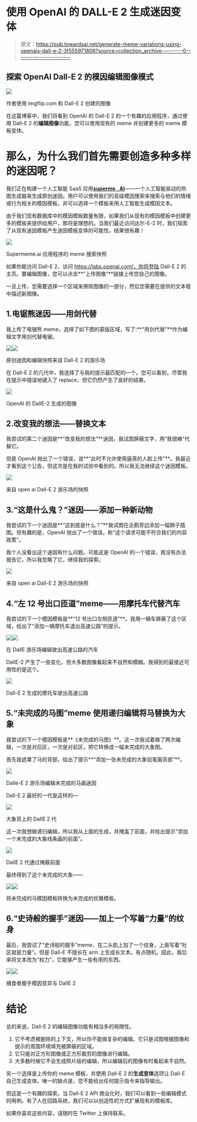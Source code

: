 # 使用 OpenAI 的 DALL-E 2 生成迷因变体

> 原文：<https://pub.towardsai.net/generate-meme-variations-using-openais-dall-e-2-3f555971806?source=collection_archive---------0----------------------->

## 探索 OpenAI Dall-E 2 的模因编辑图像模式

![](img/47eefc768bdf280edc141bb09475292b.png)

作者使用 imgflip.com 和 Dall-E 2 创建的图像

在这篇博客中，我们将看到 OpenAI 的 Dall-E 2 的一个有趣的应用程序，通过使用 Dall-E 2 的**编辑图像**功能，您可以使用现有的 meme 并创建更多的 meme 模板变体。

# 那么，为什么我们首先需要创造多种多样的迷因呢？

我们正在构建一个人工智能 SaaS 应用[**superme . AI**](https://supermeme.ai/)——一个人工智能驱动的热图生成器来生成原创迷因。用户可以使用我们的高级模因搜索来搜索与他们的情绪或行为相关的模因模板，并可以选择一个模板来用人工智能生成模因文本。

由于我们现有数据库中的模因模板数量有限，如果我们从现有的模因模板中创建更多的模板来提供给用户，那将是理想的。当我们最近访问达尔-E-2 时，我们探索了从现有迷因模板产生迷因模板变体的可能性。结果很有趣！

![](img/0a9e9d794da6e36f09b44fd212d833a4.png)

Supermeme.ai 应用程序的 meme 搜索快照

如果你能访问 Dall-E 2，访问 https://labs.openai.com/，你将登陆 Dall-E 2 的主页。要编辑图像，您可以点击**“上传图像”**链接上传您自己的图像。

一旦上传，您需要选择一个区域来擦除图像的一部分，然后您需要在提供的文本框中描述新图像。

## 1.电锯熊迷因——用剑代替

我上传了电锯熊 meme，选择了如下图的蒙版区域，写了:**“用剑代替”**作为编辑文字用剑代替电锯。

![](img/9cabd258337fc7229ded9be1f8211620.png)![](img/64571cf559efba3f1a764c32a16cf125.png)

原创迷因和编辑快照来自 Dall-E 2 的游乐场

在 Dall-E 2 的几代中，我选择了与我的提示最匹配的一个。您可以看到，尽管我在提示中错误地键入了 replace，但它仍然产生了良好的结果。

![](img/d91013b18e54e69e316d2d0faaf6263f.png)

OpenAI 的 DallE-2 生成的图像

## 2.改变我的想法——替换文本

我尝试的第二个迷因是**“改变我的想法”**迷因，我试图屏蔽文字，用“我很棒”代替它。

但是 OpenAI 抛出了一个错误，说**“此时不允许使用逼真的人脸上传”**。我最近才看到这个公告，但这次是在我的试验中看到的。所以我无法继续这个迷因模板。

![](img/f672c3e2d213860e58ee89ab9d0d2f11.png)

来自 open ai Dall-E 2 游乐场的快照

## 3.“这是什么鬼？”迷因——添加一种新动物

我尝试的下一个迷因是**“这到底是什么？”**我试图在企鹅旁边添加一幅狮子插图。但有趣的是，OpenAI 抛出了一个错误，称“这个请求可能不符合我们的内容政策”。

我个人没看出这个迷因有什么问题。可能这是 OpenAI 的一个错误，我没有办法报告它，所以我忽略了它，继续我的探索。

![](img/33f70c6cef03adf7a8ba7c8e5d6d2f48.png)

来自 open ai Dall-E 2 游乐场的快照

## 4.“左 12 号出口匝道”meme——用摩托车代替汽车

我尝试的下一个模因模板是**“12 号出口左侧匝道”**。我用一辆车屏蔽了这个区域，给出了“添加一辆摩托车退出高速公路”的提示。

![](img/6f752cec1a57a027b66ebfd4ecbf7d8c.png)![](img/b3c8b1aa3fdece03cc67723987843ba2.png)

在 DallE 游乐场编辑驶出高速公路的汽车

DallE-2 产生了一些变化，但大多数图像看起来不自然和模糊。我得到的最接近可用性的是这个。

![](img/d08cc0e09cf073fb33bf66c1998ebc25.png)

Dall-E 2 生成的摩托车驶出高速公路

## 5.“未完成的马图”meme 使用递归编辑将马替换为大象

我尝试的下一个模因模板是**《未完成的马图》**。这一次我试着做了两次编辑，一次是对后区，一次是对前区，把它转换成一幅未完成的大象图。

首先我遮罩了马的背部，给出了提示**“添加一张未完成的大象铅笔画背部”**。

![](img/27d16b7d9b374abc3ae49686f3be4cdd.png)

Dalle-E 2 游乐场编辑未完成的马画迷因

Dall-E 2 最好的一代是这样的—

![](img/1bfa6217c722c0d89c920f3d21735565.png)

大象背上的 DallE 2 代

这一次我想做递归编辑，所以我从上面的生成，并掩盖了前面，并给出提示“添加一个未完成的大象线条画的前面”。

![](img/e8eecb8cdae6f40aced77b941131440c.png)

DallE 2 代通过掩蔽前面

最终得到了这个未完成的大象——

![](img/4299f62e0313ebb6fb71e0702cebdb99.png)![](img/2243cc917d53e932aa8b116d48d0a921.png)

将未完成的马模因模板转换为未完成的优雅模板。

## 6.“史诗般的握手”迷因——加上一个写着“力量”的纹身

最后，我尝试了“史诗般的握手”meme，在二头肌上加了一个纹身，上面写着“社区就是力量”。但是 Dall-E 不擅长在 arm 上生成长文本。有点随机。因此，我后来将文本改为“权力”，它能够产生一些有用的东西。

![](img/95cc729f82a483e74255e8530d6a1706.png)![](img/51edb27e933710fdc9d70b6132cd3a75.png)

捕食者握手模因变异与 DallE 2

# 结论

总的来说，Dall-E 2 的编辑图像功能有相当多的局限性。

1.  它不考虑被删除的上下文，所以你不能做复杂的编辑。它只是试图根据图像和提示的周围环境填充被屏蔽的区域。
2.  它只能对正方形图像或正方形裁剪的图像进行编辑。
3.  大多数时候它不会生成照片级的编辑，所以编辑后的图像有时看起来不自然。

另一个选择是上传你的 meme 模板，并使用 Dall-E 2 的**生成变体**选项让 Dall-E 自己生成变体。唯一的缺点是，您不能给出任何提示指令来指导输出。

但这是一个有趣的探索，当 Dall-E 2 API 商业化时，我们可以看到一些编辑模式的用例。有了人在回路系统，我们可以以创造性的方式扩展现有的模板库。

如果你喜欢这些内容，请随时在 Twitter 上保持联系。